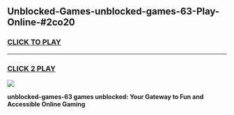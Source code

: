 
## Unblocked-Games-unblocked-games-63-Play-Online-#2co20
<h3>
<a href="https://premium.freeplayer.one?title=unblocked-games-63&ref=27F">CLICK TO PLAY</a></h3>
<hr>

<h3>
<a href="https://premium.freeplayer.one?title=unblocked-games-63&ref=27F">CLICK 2 PLAY</a>
  
</h3>

<a href="https://premium.freeplayer.one?title=unblocked-games-63&ref=27F"><img src="https://clearcache.store/games.png"></a>


**unblocked-games-63 games unblocked: Your Gateway to Fun and Accessible Online Gaming**

